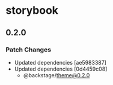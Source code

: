 # storybook

## 0.2.0

### Patch Changes

- Updated dependencies [ae5983387]
- Updated dependencies [0d4459c08]
  - @backstage/theme@0.2.0
